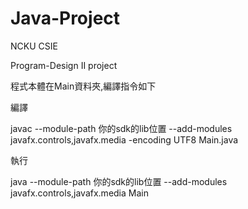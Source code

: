 # Java-Project

NCKU CSIE 

Program-Design II project

程式本體在Main資料夾,編譯指令如下

編譯

javac --module-path 你的sdk的lib位置 --add-modules javafx.controls,javafx.media -encoding UTF8 Main.java

執行

java --module-path 你的sdk的lib位置 --add-modules javafx.controls,javafx.media Main
